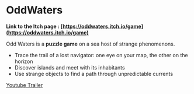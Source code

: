 # OddWaters

**Link to the Itch page : [https://oddwaters.itch.io/game](https://oddwaters.itch.io/game)**



Odd Waters is a **puzzle game** on a sea host of strange phenomenons.

- Trace the trail of a lost navigator: one eye on your map, the other on the horizon
- Discover islands and meet with its inhabitants
- Use strange objects to find a path through unpredictable currents



[Youtube Trailer](https://www.youtube.com/watch?v=ZRqy94Mz80E)